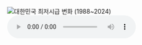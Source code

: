 ![대한민국 최저시급 변화 (1988~2024)](https://github.com/skwnddp/skwnddp/assets/119595705/e5175c1d-6e32-4484-a942-d03c12f6ef7c)
<audio controls autoplay>
	<source src="[럼블피쉬 i go.mp3](https://github.com/skwnddp/skwnddp/blob/46dee78a723a031705e1f7e5e157137f452627af/%EB%9F%BC%EB%B8%94%ED%94%BC%EC%89%AC%20i%20go.mp3)https://github.com/skwnddp/skwnddp/blob/46dee78a723a031705e1f7e5e157137f452627af/%EB%9F%BC%EB%B8%94%ED%94%BC%EC%89%AC%20i%20go.mp3" type="audio/mp3">
</audio>
